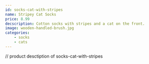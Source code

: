 ```yaml
---
id: socks-cat-with-stripes
name: Stripey Cat Socks
price: 8.99
decscription: Cotton socks with stripes and a cat on the front.
image: wooden-handled-brush.jpg
categories:
    - socks
    - cats
---
```

// product desctiption of socks-cat-with-stripes
